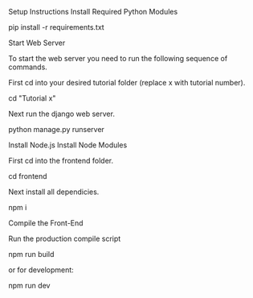 Setup Instructions
Install Required Python Modules

pip install -r requirements.txt

Start Web Server

To start the web server you need to run the following sequence of commands.

First cd into your desired tutorial folder (replace x with tutorial number).

cd "Tutorial x"

Next run the django web server.

python manage.py runserver

Install Node.js
Install Node Modules

First cd into the frontend folder.

cd frontend

Next install all dependicies.

npm i

Compile the Front-End

Run the production compile script

npm run build

or for development:

npm run dev

